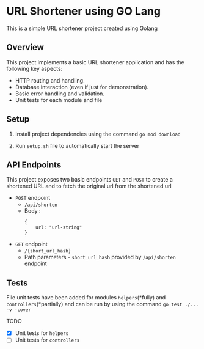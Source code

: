 # URL Shortener using GO Lang

This is a simple URL shortener project created using Golang

## Overview

This project implements a basic URL shortener application and has the following key aspects:

- HTTP routing and handling.
- Database interaction (even if just for demonstration).
- Basic error handling and validation.
- Unit tests for each module and file

## Setup

1. Install project dependencies using the command
   `go mod download`

2. Run `setup.sh` file to automatically start the server

## API Endpoints

This project exposes two basic endpoints `GET` and `POST` to create a shortened
URL and to fetch the original url from the shortened url

- `POST` endpoint
  - `/api/shorten`
  - Body :
    ```
    {
        url: "url-string"
    }
    ```
- `GET` endpoint
  - `/{short_url_hash}`
  - Path parameters - `short_url_hash` provided by `/api/shorten` endpoint

## Tests

File unit tests have been added for modules `helpers`(*fully) and
`controllers`(*partially) and can be run by using the command
`go test ./... -v -cover`

TODO

- [x] Unit tests for `helpers`
- [ ] Unit tests for `controllers`
